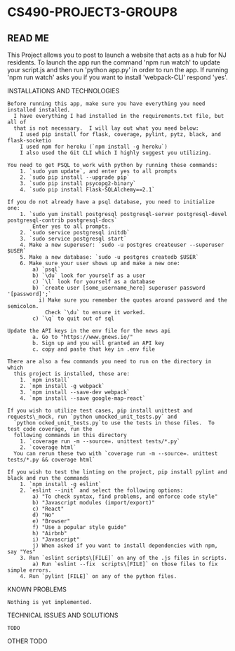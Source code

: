 # CS490-PROJECT3-GROUP8

## READ ME

  This Project allows you to post to launch a website that acts as a hub for NJ
    residents.
  To launch the app run the command 'npm run watch' to update your script.js and
    then run 'python app.py' in order to run the app.
    If running 'npm run watch' asks you if you want to install 'webpack-CLI'
      respond 'yes'.
  
  
  INSTALLATIONS AND TECHNOLOGIES
  
    Before running this app, make sure you have everything you need installed installed.  
      I have everything I had installed in the requirements.txt file, but all of 
      that is not necessary.  I will lay out what you need below:
        I used pip install for flask, coverage, pylint, pytz, black, and flask-socketio
        I used npm for heroku (`npm install -g heroku`)
        I also used the Git CLI which I highly suggest you utilizing.
        
    You need to get PSQL to work with python by running these commands:
        1. `sudo yum update`, and enter yes to all prompts    
        2. `sudo pip install --upgrade pip`  
        3. `sudo pip install psycopg2-binary`    
        4. `sudo pip install Flask-SQLAlchemy==2.1`
        
    If you do not already have a psql database, you need to initialize one:
        1. `sudo yum install postgresql postgresql-server postgresql-devel postgresql-contrib postgresql-docs`    
            Enter yes to all prompts.    
        2. `sudo service postgresql initdb`  
        3. `sudo service postgresql start`    
        4. Make a new superuser: `sudo -u postgres createuser --superuser $USER` 
        5. Make a new database: `sudo -u postgres createdb $USER`   
        6. Make sure your user shows up and make a new one:    
            a) `psql`    
            b) `\du` look for yourself as a user    
            c) `\l` look for yourself as a database 
            b) `create user [some_username_here] superuser password '[password]';` 
              i) Make sure you remember the quotes around password and the semicolon. 
                Check `\du` to ensure it worked.
            c) `\q` to quit out of sql
            
    Update the API keys in the env file for the news api 
            a. Go to "https://www.gnews.io/"
            b. Sign up and you will granted an API key
            c. copy and paste that key in .env file 
            
    There are also a few commands you need to run on the directory in which 
      this project is installed, those are:
        1. `npm install`
        2. `npm install -g webpack`
        3. `npm install --save-dev webpack`
        4. `npm install --save google-map-react`
    
    If you wish to utilize test cases, pip install unittest and requests\_mock, run `python umocked_unit_tests.py` and
      `python ocked_unit_tests.py`to use the tests in those files.  To test code coverage, run the
      following commands in this directory
        1. `coverage run -m --source=. unittest tests/*.py`
        2. `coverage html`
      You can rerun these two with `coverage run -m --source=. unittest tests/*.py && coverage html`
    
    If you wish to test the linting on the project, pip install pylint and black and run the commands
        1. `npm install -g eslint`
        2. `eslint --init` and select the following options:
            a) "To check syntax, find problems, and enforce code style"
            b) "Javascript modules (import/export)"
            c) "React"
            d) "No"
            e) "Browser"
            f) "Use a popular style guide"
            h) "Airbnb"
            i) "Javascript"
            j) When asked if you want to install dependencies with npm, say "Yes"
        3. Run `eslint scripts\[FILE]` on any of the .js files in scripts.
            a) Run `eslint --fix  scripts\[FILE]` on those files to fix simple errors.
        4. Run `pylint [FILE]` on any of the python files.
        
        
  
  KNOWN PROBLEMS
  
    Nothing is yet implemented.
    
  
  TECHNICAL ISSUES AND SOLUTIONS
  
    TODO
    
  OTHER
    TODO
